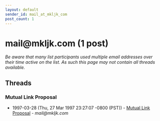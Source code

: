 ```yaml
---
layout: default
sender_id: mail_at_mkljk_com
post_count: 1
---
```


# mail<span>@</span>mkljk.com (1 post)

_Be aware that many list participants used multiple email addresses over their time active on the list. As such this page may not contain all threads available._

## Threads

### Mutual Link Proposal
+ 1997-03-28 (Thu, 27 Mar 1997 23:27:07 -0800 (PST)) - [Mutual Link Proposal](/archive/1997/03/bb240342b4e14b90a2b4c324bd4e66f064045a1b5994151dd90f489d704307d8) - _mail@mkljk.com_

